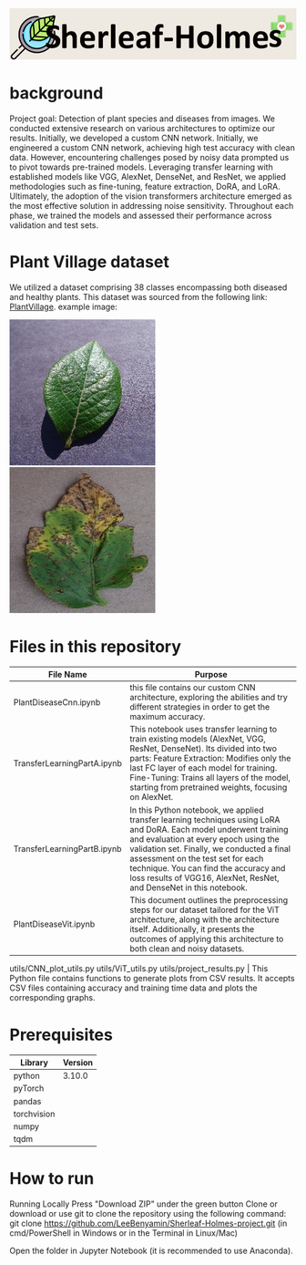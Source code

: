 ![](icons/resized/project%20logo.png)

# background

Project goal: Detection of plant species and diseases from images.
We conducted extensive research on various architectures to optimize our results. Initially, we developed a custom CNN network. Initially, we engineered a custom CNN network, achieving high test accuracy with clean data. However, encountering challenges posed by noisy data prompted us to pivot towards pre-trained models. Leveraging transfer learning with established models like VGG, AlexNet, DenseNet, and ResNet, we applied methodologies such as fine-tuning, feature extraction, DoRA, and LoRA. Ultimately, the adoption of the vision transformers architecture emerged as the most effective solution in addressing noise sensitivity. Throughout each phase, we trained the models and assessed their performance across validation and test sets.

# Plant Village dataset
We utilized a dataset comprising 38 classes encompassing both diseased and healthy plants. This dataset was sourced from the following link: [PlantVillage](//https://paperswithcode.com/dataset/plantvillage "PlantVillage").
example image: 

![](images/plant1.png)  ![](images/plant2.png)

# Files in this repository
File Name   | Purpose
------------- | -------------
PlantDiseaseCnn.ipynb  | this file contains our custom CNN architecture, exploring the abilities and try different strategies in order to get the maximum accuracy.
TransferLearningPartA.ipynb  | This notebook uses transfer learning to train existing models (AlexNet, VGG, ResNet, DenseNet). Its divided into two parts: Feature Extraction: Modifies only the last FC layer of each model for training. Fine-Tuning: Trains all layers of the model, starting from pretrained weights, focusing on AlexNet.
TransferLearningPartB.ipynb  | In this Python notebook, we applied transfer learning techniques using LoRA and DoRA. Each model underwent training and evaluation at every epoch using the validation set. Finally, we conducted a final assessment on the test set for each technique. You can find the accuracy and loss results of VGG16, AlexNet, ResNet, and DenseNet in this notebook.
PlantDiseaseVit.ipynb | This document outlines the preprocessing steps for our dataset tailored for the ViT architecture, along with the architecture itself. Additionally, it presents the outcomes of applying this architecture to both clean and noisy datasets.
utils/CNN_plot_utils.py
utils/ViT_utils.py
utils/project_results.py | This Python file contains functions to generate plots from CSV results. It accepts CSV files containing accuracy and training time data and plots the corresponding graphs.

# Prerequisites
 
| Library  | Version |
| ------------- | ------------- |
| python |   3.10.0 |
| pyTorch | |
| pandas |  |
| torchvision|  |
| numpy |  |
| tqdm  |   |

# How to run
Running Locally
Press "Download ZIP" under the green button Clone or download or use git to clone the repository using the following command: git clone https://github.com/LeeBenyamin/Sherleaf-Holmes-project.git (in cmd/PowerShell in Windows or in the Terminal in Linux/Mac)

Open the folder in Jupyter Notebook (it is recommended to use Anaconda).



